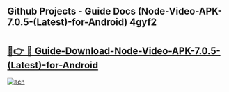 ## Github Projects - Guide Docs (Node-Video-APK-7.0.5-(Latest)-for-Android) 4gyf2

# <h2><a href="https://apkcomod.com?title=Node-Video-APK-7.0.5-(Latest)-for-Android">🔗👉 🔴 Guide-Download-Node-Video-APK-7.0.5-(Latest)-for-Android </a></h2>

[![acn](https://github.com/user-attachments/assets/0f9c940e-d8b0-45ae-aac7-cd30a18b3e1c)](https://apkcomod.com?title=Node-Video-APK-7.0.5-(Latest)-for-Android)
